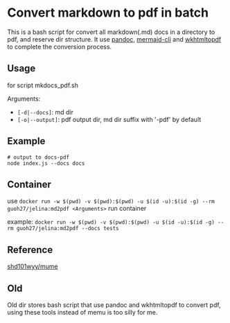 # Convert markdown to pdf in batch

This is a bash script for convert all markdown(.md) docs in a directory to pdf, and reserve dir structure. It use [pandoc](https://github.com/jgm/pandoc), [mermaid-cli](https://github.com/mermaid-js/mermaid-cli) and [wkhtmltopdf](https://github.com/wkhtmltopdf/wkhtmltopdf) to complete the conversion process.

## Usage

for script mkdocs_pdf.sh

Arguments:

* `[-d|--docs]`: md dir
* `[-o|--output]`: pdf output dir, md dir suffix with '-pdf' by default

## Example

```shell
# output to docs-pdf
node index.js --docs docs
```

## Container

use `docker run -w $(pwd) -v $(pwd):$(pwd) -u $(id -u):$(id -g) --rm guoh27/jelina:md2pdf <Arguments>` run container

example: `docker run -w $(pwd) -v $(pwd):$(pwd) -u $(id -u):$(id -g) --rm guoh27/jelina:md2pdf --docs tests`

## Reference

[shd101wyy/mume](https://github.com/shd101wyy/mume)

## Old

Old dir stores bash script that use pandoc and wkhtmltopdf to convert pdf, using these tools instead of memu is too silly for me.
